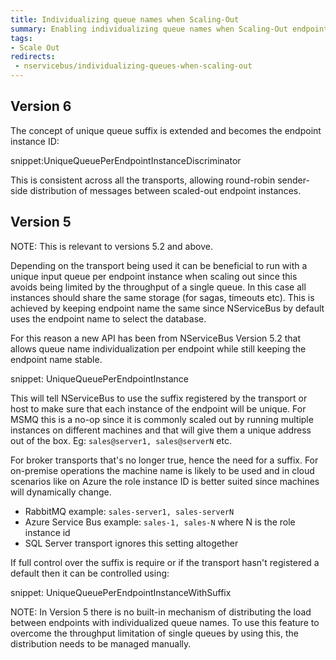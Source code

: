 ```yaml
---
title: Individualizing queue names when Scaling-Out
summary: Enabling individualizing queue names when Scaling-Out endpoints
tags:
- Scale Out
redirects:
 - nservicebus/individualizing-queues-when-scaling-out
---
```


## Version 6

The concept of unique queue suffix is extended and becomes the endpoint instance ID:

snippet:UniqueQueuePerEndpointInstanceDiscriminator

This is consistent across all the transports, allowing round-robin sender-side distribution of messages between scaled-out endpoint instances.


## Version 5

NOTE: This is relevant to versions 5.2 and above.

Depending on the transport being used it can be beneficial to run with a unique input queue per endpoint instance when scaling out since this avoids being limited by the throughput of a single queue. In this case all instances should share the same storage (for sagas, timeouts etc). This is achieved by keeping endpoint name the same since NServiceBus by default uses the endpoint name to select the database.

For this reason a new API has been from NServiceBus Version 5.2 that allows queue name individualization per endpoint while still keeping the endpoint name stable.

snippet: UniqueQueuePerEndpointInstance

This will tell NServiceBus to use the suffix registered by the transport or host to make sure that each instance of the endpoint will be unique. For MSMQ this is a no-op since it is commonly scaled out by running multiple instances on different machines and that will give them a unique address out of the box. Eg: `sales@server1, sales@serverN` etc.

For broker transports that's no longer true, hence the need for a suffix. For on-premise operations the machine name is likely to be used and in cloud scenarios like on Azure the role instance ID is better suited since machines will dynamically change.

 * RabbitMQ example: `sales-server1, sales-serverN`
 * Azure Service Bus example: `sales-1, sales-N` where N is the role instance id
 * SQL Server transport ignores this setting altogether

If full control over the suffix is require or if the transport hasn't registered a default then it can be controlled using:

snippet: UniqueQueuePerEndpointInstanceWithSuffix

NOTE: In Version 5 there is no built-in mechanism of distributing the load between endpoints with individualized queue names. To use this feature to overcome the throughput limitation of single queues by using this, the distribution needs to be managed manually.